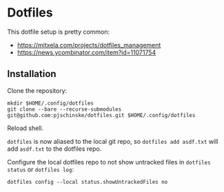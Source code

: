 # Dotfiles

This dotfile setup is pretty common:
- https://mitxela.com/projects/dotfiles_management
- https://news.ycombinator.com/item?id=11071754

## Installation

Clone the repository:
```
mkdir $HOME/.config/dotfiles
git clone --bare --recurse-submodules git@github.com:pjschinske/dotfiles.git $HOME/.config/dotfiles
```

Reload shell.

`dotfiles` is now aliased to the local git repo, so `dotfiles add asdf.txt` will add `asdf.txt` to the dotfiles repo.

Configure the local dotfiles repo to not show untracked files in `dotfiles status` or `dotfiles log`:
```
dotfiles config --local status.showUntrackedFiles no
```
